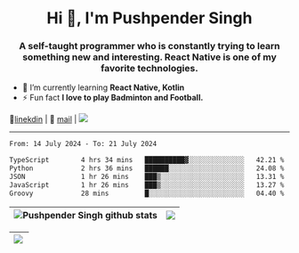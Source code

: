 <h1 align="center">Hi 👋, I'm Pushpender Singh</h1>
<h3 align="center">A self-taught programmer who is constantly trying to learn something new and interesting. React Native is one of my favorite technologies.</h3>

- 🌱 I’m currently learning **React Native, Kotlin**
- ⚡ Fun fact **I love to play Badminton and Football.**

👔[linekdin](https://www.linkedin.com/in/pushpender-singh-240061202/) | 📧 [mail](mailto:pushpendersingh694@gmail.com) | 
<a href="https://github.com/pushpender-singh-ap/pushpender-singh-ap">
    <img src="https://komarev.com/ghpvc/?username=pushpender-singh-ap&style=for-the-badge">
</a>


---

<!--START_SECTION:waka-->

```txt
From: 14 July 2024 - To: 21 July 2024

TypeScript        4 hrs 34 mins   ██████████▓░░░░░░░░░░░░░░   42.21 %
Python            2 hrs 36 mins   ██████░░░░░░░░░░░░░░░░░░░   24.08 %
JSON              1 hr 26 mins    ███▒░░░░░░░░░░░░░░░░░░░░░   13.31 %
JavaScript        1 hr 26 mins    ███▒░░░░░░░░░░░░░░░░░░░░░   13.27 %
Groovy            28 mins         █░░░░░░░░░░░░░░░░░░░░░░░░   04.40 %
```

<!--END_SECTION:waka-->


| <a><img align="center" src="https://github-readme-stats-iota-ecru-15.vercel.app/api?username=pushpender-singh-ap&show_icons=true&include_all_commits=true&theme=buefy&hide_border=true" alt="Pushpender Singh github stats" /></a> | <a><img align="center" src="https://github-readme-stats-iota-ecru-15.vercel.app/api/top-langs/?username=pushpender-singh-ap&layout=compact&theme=buefy&hide_border=true" /></a> |
| ------------- | ------------- |

| <a> <img align="left" src="https://github-readme-streak-stats.herokuapp.com/?user=pushpender-singh-ap" /></br> </a> |
| ------------- |
